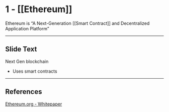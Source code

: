 # 1 - [[Ethereum]]

Ethereum is “A Next-Generation [[Smart Contract]] and Decentralized Application Platform” 

---
## Slide Text
Next Gen blockchain
- Uses smart contracts 
---
## References
[Ethereum.org - Whitepaper](https://ethereum.org/en/whitepaper/)